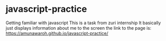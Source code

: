 # javascript-practice
Getting familiar with javascript
This is a task from zuri internship
It basically just displays information about me to the screen
the link to the page is:  https://amunawaroh.github.io/javascript-practice/
